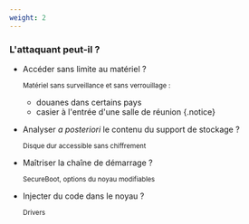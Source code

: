 ```yaml
---
weight: 2
---
```

### L'attaquant peut-il ?

- Accéder sans limite au matériel ?

  <small>Matériel sans surveillance et sans verrouillage :</small>

  - douanes dans certains pays
  - casier à l'entrée d'une salle de réunion
  {.notice}
- Analyser *a posteriori* le contenu du support de stockage ?

  <small>Disque dur accessible sans chiffrement</small>
- Maîtriser la chaîne de démarrage ?

  <small>SecureBoot, options du noyau modifiables</small>
- Injecter du code dans le noyau ?

  <small>Drivers</small>
